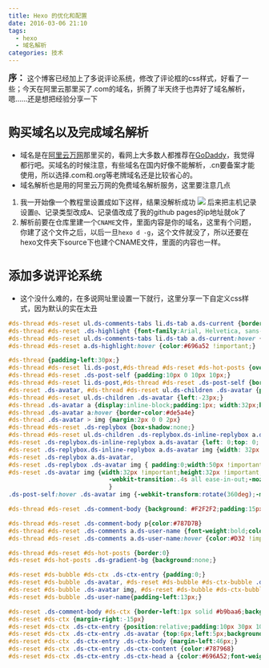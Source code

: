 ```yaml
---
title: Hexo 的优化和配置
date: 2016-03-06 21:10
tags: 
  - hexo
  - 域名解析
categories: 技术
---
```

<big><b>序：</b></big> 这个博客已经加上了多说评论系统，修改了评论框的css样式，好看了一些；今天在阿里云那里买了.com的域名，折腾了半天终于也弄好了域名解析，嗯……还是想把经验分享一下
<!--more-->
# <small>购买域名以及完成域名解析</small>  

- 域名是在[阿里云万网](http://wanwang.aliyun.com/)那里买的，看网上大多数人都推荐在[GoDaddy](https://sg.godaddy.com/zh/)，我觉得都行吧。买域名的时候注意，有些域名在国内好像不能解析，.cn要备案才能使用，所以选择.com和.org等老牌域名还是比较省心的。  
- 域名解析也是用的阿里云万网的免费域名解析服务，这里要注意几点  
1. 我一开始像一个教程里设置成如下这样，结果没解析成功
![](http://ww4.sinaimg.cn/large/8127619agw1f1nj4qpk9kj20nq031jrc.jpg)
后来把主机记录设置`@`、记录类型改成`A`、记录值改成了我的github pages的ip地址就ok了
2. 解析前要在仓库里建一个`CNAME`文件，里面内容是你的域名，这里有个问题，你建了这个文件之后，以后一旦`hexo d -g`，这个文件就没了，所以还要在hexo文件夹下source下也建个CNAME文件，里面的内容也一样。  

# <small>添加多说评论系统</small>  
+ 这个没什么难的，在多说网址里设置一下就行，这里分享一下自定义css样式，因为默认的实在太丑  

```css  
#ds-thread #ds-reset ul.ds-comments-tabs li.ds-tab a.ds-current {border:0px;color:#848568;text-shadow:none;background:#dddfc2}
#ds-thread #ds-reset .ds-highlight {font-family:Arial, Helvetica, sans-serif;font-size:14px;font-weight:bold;color:#848568 !important;}
#ds-thread #ds-reset ul.ds-comments-tabs li.ds-tab a.ds-current:hover {color:#696a52;background:#d4d6ba}
#ds-thread #ds-reset a.ds-highlight:hover {color:#696a52 !important;}

#ds-thread {padding-left:30px;}
#ds-thread #ds-reset li.ds-post,#ds-thread #ds-reset #ds-hot-posts {overflow:visible}
#ds-thread #ds-reset .ds-post-self {padding:10px 0 10px 10px;}
#ds-thread #ds-reset li.ds-post,#ds-thread #ds-reset .ds-post-self {border:0 !important;}
#ds-reset .ds-avatar, #ds-thread #ds-reset ul.ds-children .ds-avatar {position:absolute;top:26px;left:-14px;padding:5px;width:36px;height:36px;box-shadow:-1px 0 1px rgba(0,0,0,.15) inset;border-radius:46px; background:#E5E6D0;}
#ds-thread #ds-reset ul.ds-children .ds-avatar {left:-23px;}
#ds-thread .ds-avatar a {display:inline-block;padding:1px; width:32px;height:32px;border:1px solid #b9baa6;border-radius:50%; background-color:#fff !important}
#ds-thread .ds-avatar a:hover {border-color:#de5a4e}
#ds-thread .ds-avatar > img {margin:2px 0 0 2px}
#ds-thread #ds-reset .ds-replybox {box-shadow:none;}
#ds-thread #ds-reset ul.ds-children .ds-replybox.ds-inline-replybox a.ds-avatar,
#ds-reset .ds-replybox.ds-inline-replybox a.ds-avatar {left: 0;top: 0; padding: 0;width: 32px !important;height: 32px !important; background: none;box-shadow: none; } 
#ds-reset .ds-replybox.ds-inline-replybox a.ds-avatar img {width: 32px !important;height: 32px !important; border-radius:50%;} 
#ds-reset .ds-replybox a.ds-avatar,
#ds-reset .ds-replybox .ds-avatar img { padding:0;width:50px !important;height:50px !important; border-radius:5px; }
#ds-reset .ds-avatar img {width:32px !important;height:32px !important;border-radius:32px;box-shadow:0 1px 3px rgba(0, 0, 0, 0.22);
							-webkit-transition:.4s all ease-in-out;-moz-transition:.4s all ease-in-out;-o-transition:.4s all ease-in-out;-ms-transition:.4s all ease-in-out;transition:.4s all ease-in-out;
							}
.ds-post-self:hover .ds-avatar img {-webkit-transform:rotate(360deg);-moz-transform:rotate(360deg);-o-transform:rotate(360deg);-ms-transform:rotate(360deg);transform:rotate(360deg);}

#ds-thread #ds-reset .ds-comment-body {background: #F2F2F2;padding:15px 15px 12px 32px;border-radius:5px; box-shadow:0 1px 2px rgba(0,0,0,.15), 0 1px 0 rgba(255,255,255,.75) inset;}

#ds-thread #ds-reset .ds-comment-body p{color:#787D7B}
#ds-thread #ds-reset .ds-comments a.ds-user-name {font-weight:bold;color:#696A52 !important;}
#ds-thread #ds-reset .ds-comments a.ds-user-name:hover {color:#D32 !important;}

#ds-thread #ds-reset #ds-hot-posts {border:0}
#ds-reset #ds-hot-posts .ds-gradient-bg {background:none;}

#ds-reset #ds-bubble #ds-ctx .ds-ctx-entry {padding:0;}
#ds-reset #ds-bubble .ds-avatar, #ds-reset #ds-bubble #ds-ctx-bubble .ds-avatar a {position:static;padding:0;border:0; background:none;box-shadow:none;}
#ds-reset #ds-bubble .ds-avatar img, #ds-reset #ds-bubble #ds-ctx-bubble .ds-avatar a {width:45px !important;height:45px !important;}
#ds-reset #ds-bubble .ds-user-name{padding-left:13px;}

#ds-reset .ds-comment-body #ds-ctx {border-left:1px solid #b9baa6;background-color:#e8e8dc !important}
#ds-reset #ds-ctx {margin-right:-15px}
#ds-reset #ds-ctx .ds-ctx-entry {position:relative;padding:10px 30px 10px 10px;}
#ds-reset #ds-ctx .ds-ctx-entry .ds-avatar {top:6px;left:5px;background:none;box-shadow:none;}
#ds-reset #ds-ctx .ds-ctx-entry .ds-ctx-body {margin-left:46px;}
#ds-reset #ds-ctx .ds-ctx-entry .ds-ctx-content {color:#787968}
#ds-reset #ds-ctx .ds-ctx-entry .ds-ctx-head a {color:#696A52;font-weight:bold}

```
